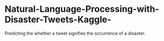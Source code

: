 # Natural-Language-Processing-with-Disaster-Tweets-Kaggle-

Predicting the whether a tweet signifies the occurrence of a disaster.

